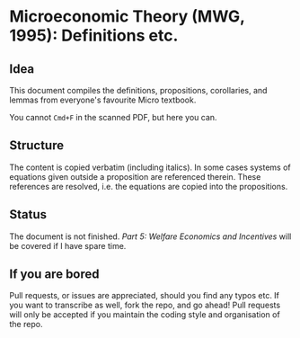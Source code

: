 # Microeconomic Theory (MWG, 1995): Definitions etc.

## Idea
This document compiles the definitions, propositions, corollaries, and lemmas from everyone's favourite Micro textbook.

You cannot `Cmd+F` in the scanned PDF, but here you can.

## Structure
The content is copied verbatim (including italics).
In some cases systems of equations given outside a proposition are referenced therein.
These references are resolved, i.e. the equations are copied into the propositions.

## Status
The document is not finished.
*Part 5: Welfare Economics and Incentives* will be covered if I have spare time.

## If you are bored
Pull requests, or issues are appreciated, should you find any typos etc.
If you want to transcribe as well, fork the repo, and go ahead!
Pull requests will only be accepted if you maintain the coding style and organisation of the repo.
